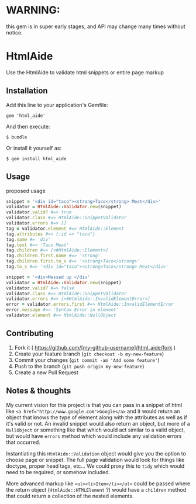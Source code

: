 # WARNING:
this gem is in super early stages, and API may change many times without notice.  

# HtmlAide

Use the HtmlAide to validate html snippets or entire page markup

## Installation

Add this line to your application's Gemfile:

    gem 'html_aide'

And then execute:

    $ bundle

Or install it yourself as:

    $ gem install html_aide

## Usage

proposed usage

```ruby
snippet = '<div id="taco"><strong>Taco</strong> Meat</div>'
validator = HtmlAide::Validator.new(snippet)
validator.valid? #=> true
validator.class #=> HtmlAide::SnippetValidator
validator.errors #=> []
tag = validator.element #=> HtmlAide::Element
tag.attributes #=> {:id => "taco"}
tag.name #= 'div'
tag.text #=> 'Taco Meat'
tag.children #=> [<#HtmlAide::Element>]
tag.children.first.name #=> 'strong'
tag.children.first.to_s #=> '<strong>Taco</strong>'
tag.to_s #=> '<div id="taco"><strong>Taco</strong> Meat</div>'
```

```ruby
snippet = '<div>Messed up </div'
validator = HtmlAide::Validator.new(snippet)
validator.valid? #=> false
validator.class #=> HtmlAide::SnippetValidator
validator.errors #=> [<#HtmlAide::InvalidElementError>]
error = validator.errors.first #=> HtmlAide::InvalidElementError
error.message #=> 'Syntax Error in element'
validator.element #=> HtmlAide::NullObject
```

## Contributing

1. Fork it ( https://github.com/[my-github-username]/html_aide/fork )
2. Create your feature branch (`git checkout -b my-new-feature`)
3. Commit your changes (`git commit -am 'Add some feature'`)
4. Push to the branch (`git push origin my-new-feature`)
5. Create a new Pull Request


## Notes & thoughts
My current vision for this project is that you can pass in a snippet of html like `<a href="http://www.google.com">Google</a>` and it would return an object that knows the type of element along with the attributes as well as if it's valid or not. An invalid snippet would also return an object, but more of a `NullObject` or something like that which would act similar to a valid object, but would have `errors` method which would include any validation errors that occurred.

Instantiating this `HtmlAide::Validation` object would give you the option to choose page or snippet. The full page validation would look for things like doctype, proper head tags, etc... We could proxy this to `tidy` which would need to be required, or somehow included.

More advanced markup like `<ul><li>Item</li></ul>` could be passed where the return object (`HtmlAide::HTMLElement` ?) would have a `children` method that could return a collection of the nested elements.
